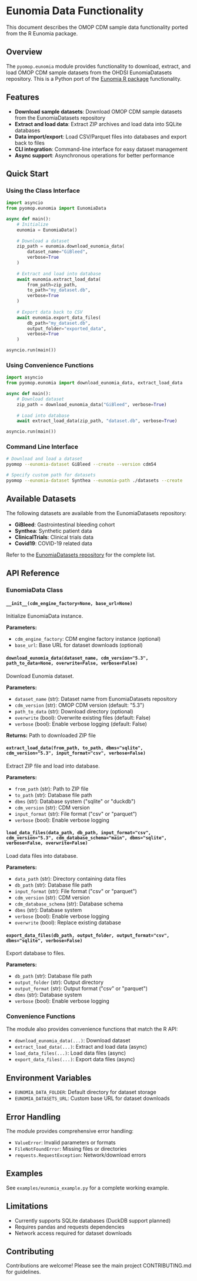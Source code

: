# Eunomia Data Functionality

This document describes the OMOP CDM sample data functionality ported from the R Eunomia package.

## Overview

The `pyomop.eunomia` module provides functionality to download, extract, and load OMOP CDM sample datasets from the OHDSI EunomiaDatasets repository. This is a Python port of the [Eunomia R package](https://github.com/OHDSI/Eunomia) functionality.

## Features

- **Download sample datasets**: Download OMOP CDM sample datasets from the EunomiaDatasets repository
- **Extract and load data**: Extract ZIP archives and load data into SQLite databases  
- **Data import/export**: Load CSV/Parquet files into databases and export back to files
- **CLI integration**: Command-line interface for easy dataset management
- **Async support**: Asynchronous operations for better performance

## Quick Start

### Using the Class Interface

```python
import asyncio
from pyomop.eunomia import EunomiaData

async def main():
    # Initialize
    eunomia = EunomiaData()
    
    # Download a dataset
    zip_path = eunomia.download_eunomia_data(
        dataset_name="GiBleed",
        verbose=True
    )
    
    # Extract and load into database
    await eunomia.extract_load_data(
        from_path=zip_path,
        to_path="my_dataset.db",
        verbose=True
    )
    
    # Export data back to CSV
    await eunomia.export_data_files(
        db_path="my_dataset.db",
        output_folder="exported_data",
        verbose=True
    )

asyncio.run(main())
```

### Using Convenience Functions

```python
import asyncio
from pyomop.eunomia import download_eunomia_data, extract_load_data

async def main():
    # Download dataset
    zip_path = download_eunomia_data("GiBleed", verbose=True)
    
    # Load into database
    await extract_load_data(zip_path, "dataset.db", verbose=True)

asyncio.run(main())
```

### Command Line Interface

```bash
# Download and load a dataset
pyomop --eunomia-dataset GiBleed --create --version cdm54

# Specify custom path for datasets
pyomop --eunomia-dataset Synthea --eunomia-path ./datasets --create
```

## Available Datasets

The following datasets are available from the EunomiaDatasets repository:

- **GiBleed**: Gastrointestinal bleeding cohort
- **Synthea**: Synthetic patient data
- **ClinicalTrials**: Clinical trials data
- **Covid19**: COVID-19 related data

Refer to the [EunomiaDatasets repository](https://github.com/OHDSI/EunomiaDatasets) for the complete list.

## API Reference

### EunomiaData Class

#### `__init__(cdm_engine_factory=None, base_url=None)`

Initialize EunomiaData instance.

**Parameters:**
- `cdm_engine_factory`: CDM engine factory instance (optional)
- `base_url`: Base URL for dataset downloads (optional)

#### `download_eunomia_data(dataset_name, cdm_version="5.3", path_to_data=None, overwrite=False, verbose=False)`

Download Eunomia dataset.

**Parameters:**
- `dataset_name` (str): Dataset name from EunomiaDatasets repository
- `cdm_version` (str): OMOP CDM version (default: "5.3")
- `path_to_data` (str): Download directory (optional)
- `overwrite` (bool): Overwrite existing files (default: False)
- `verbose` (bool): Enable verbose logging (default: False)

**Returns:** Path to downloaded ZIP file

#### `extract_load_data(from_path, to_path, dbms="sqlite", cdm_version="5.3", input_format="csv", verbose=False)`

Extract ZIP file and load into database.

**Parameters:**
- `from_path` (str): Path to ZIP file
- `to_path` (str): Database file path
- `dbms` (str): Database system ("sqlite" or "duckdb")
- `cdm_version` (str): CDM version
- `input_format` (str): File format ("csv" or "parquet")
- `verbose` (bool): Enable verbose logging

#### `load_data_files(data_path, db_path, input_format="csv", cdm_version="5.3", cdm_database_schema="main", dbms="sqlite", verbose=False, overwrite=False)`

Load data files into database.

**Parameters:**
- `data_path` (str): Directory containing data files
- `db_path` (str): Database file path
- `input_format` (str): File format ("csv" or "parquet")
- `cdm_version` (str): CDM version
- `cdm_database_schema` (str): Database schema
- `dbms` (str): Database system
- `verbose` (bool): Enable verbose logging
- `overwrite` (bool): Replace existing database

#### `export_data_files(db_path, output_folder, output_format="csv", dbms="sqlite", verbose=False)`

Export database to files.

**Parameters:**
- `db_path` (str): Database file path
- `output_folder` (str): Output directory
- `output_format` (str): Output format ("csv" or "parquet")
- `dbms` (str): Database system
- `verbose` (bool): Enable verbose logging

### Convenience Functions

The module also provides convenience functions that match the R API:

- `download_eunomia_data(...)`: Download dataset
- `extract_load_data(...)`: Extract and load data (async)
- `load_data_files(...)`: Load data files (async)
- `export_data_files(...)`: Export data files (async)

## Environment Variables

- `EUNOMIA_DATA_FOLDER`: Default directory for dataset storage
- `EUNOMIA_DATASETS_URL`: Custom base URL for dataset downloads

## Error Handling

The module provides comprehensive error handling:

- `ValueError`: Invalid parameters or formats
- `FileNotFoundError`: Missing files or directories
- `requests.RequestException`: Network/download errors

## Examples

See `examples/eunomia_example.py` for a complete working example.

## Limitations

- Currently supports SQLite databases (DuckDB support planned)
- Requires pandas and requests dependencies
- Network access required for dataset downloads

## Contributing

Contributions are welcome! Please see the main project CONTRIBUTING.md for guidelines.